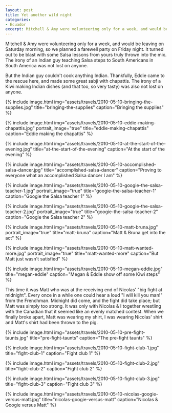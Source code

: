 ```yaml
---
layout: post
title: Yet another wild night
categories:
- Ecuador
excerpt: Mitchell & Amy were volunteering only for a week, and would be leaving on Saturday morning, so we planned a farewell party on Friday night.
---
```


Mitchell & Amy were volunteering only for a week, and would be leaving on
Saturday morning, so we planned a farewell party on Friday night. It turned out
to be blast with some Salsa lessons from yours truly thrown into the mix. The
irony of an Indian guy teaching Salsa steps to South Americans in South America
was not lost on anyone.

But the Indian guy couldn't cook anything Indian. Thankfully, Eddie came to the
rescue here, and made some great sabji with chapattis. The irony of a Kiwi
making Indian dishes (and that too, so very tasty) was also not lost on anyone.

{% include image.html
    img="assets/travels/2010-05-10-bringing-the-supplies.jpg"
    title="bringing-the-supplies"
    caption="Bringing the supplies" %}

{% include image.html
    img="assets/travels/2010-05-10-eddie-making-chapattis.jpg"
    portrait_image="true"
    title="eddie-making-chapattis"
    caption="Eddie making the chapattis" %}

{% include image.html
    img="assets/travels/2010-05-10-at-the-start-of-the-evening.jpg"
    title="at-the-start-of-the-evening"
    caption="At the start of the evening" %}

{% include image.html
    img="assets/travels/2010-05-10-accomplished-salsa-dancer.jpg"
    title="accomplished-salsa-dancer"
    caption="Proving to everyone what an accomplished Salsa dancer I am" %}

{% include image.html
    img="assets/travels/2010-05-10-googie-the-salsa-teacher-1.jpg"
    portrait_image="true"
    title="googie-the-salsa-teacher-1"
    caption="Googie the Salsa teacher 1" %}

{% include image.html
    img="assets/travels/2010-05-10-googie-the-salsa-teacher-2.jpg"
    portrait_image="true"
    title="googie-the-salsa-teacher-2"
    caption="Googie the Salsa teacher 2" %}

{% include image.html
    img="assets/travels/2010-05-10-matt-bruna.jpg"
    portrait_image="true"
    title="matt-bruna"
    caption="Matt & Bruna get into the act" %}

{% include image.html
    img="assets/travels/2010-05-10-matt-wanted-more.jpg"
    portrait_image="true"
    title="matt-wanted-more"
    caption="But Matt just wasn't satisfied" %}

{% include image.html
    img="assets/travels/2010-05-10-megan-eddie.jpg"
    title="megan-eddie"
    caption="Megan & Eddie show off some Kiwi steps" %}

This time it was Matt who was at the receiving end of Nicolas' "big fight at
midnight". Every once in a while one could hear a loud "I will kill you man!"
from the Frenchman. Midnight did come, and the fight did take place; but Matt
was simply too strong. It was only with Nicolas & I together wrestling with
the Canadian that it seemed like an evenly matched contest. When we finally
broke apart, Matt was wearing my shirt, I was wearing Nicolas' shirt and Matt's
shirt had been thrown to the pig.

{% include image.html
    img="assets/travels/2010-05-10-pre-fight-taunts.jpg"
    title="pre-fight-taunts"
    caption="The pre-fight taunts" %}

{% include image.html
    img="assets/travels/2010-05-10-fight-club-1.jpg"
    title="fight-club-1"
    caption="Fight club 1" %}

{% include image.html
    img="assets/travels/2010-05-10-fight-club-2.jpg"
    title="fight-club-2"
    caption="Fight club 2" %}

{% include image.html
    img="assets/travels/2010-05-10-fight-club-3.jpg"
    title="fight-club-3"
    caption="Fight club 3" %}

{% include image.html
    img="assets/travels/2010-05-10-nicolas-googie-versus-matt.jpg"
    title="nicolas-googie-versus-matt"
    caption="Nicolas & Googie versus Matt" %}
